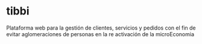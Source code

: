 # tibbi
Plataforma web para la gestión de clientes, servicios y pedidos con el fin de evitar aglomeraciones de personas en la re activación de la microEconomia
